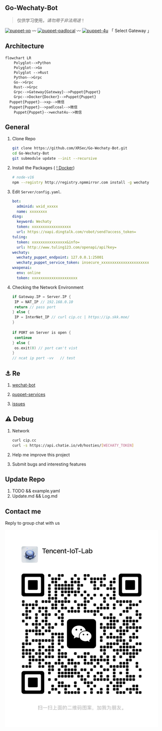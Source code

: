 ## Go-Wechaty-Bot

> 仅供学习使用，*请勿用于非法用途*！

[1]: https://img.shields.io/badge/puppet-xp-blue
[2]: https://img.shields.io/badge/puppet-padlocal-blue
[3]: https://img.shields.io/badge/puppet-4u-blue
[5]: https://github.com/XRSec/Go-Wechaty-Bot-XP
[6]: https://github.com/XRSec/Go-Wechaty-Bot/tree/main/padlocal#go-wechaty-bot-padlcoal-protocol
[7]: https://github.com/XRSec/Go-Wechaty-Bot/tree/main/4u#go-wechaty-bot-4u-protocol

[![puppet-xp][1]][5] 〰️ [![puppet-padlocal][2]][6] 〰️ [![puppet-4u][3]][7] 「 Select Gateway 」

## Architecture

```mermaid
flowchart LR
    Polyglot-->Python
    Polyglot-->Go
    Polyglot -->Rust
    Python-->Grpc
    Go-->Grpc
    Rust-->Grpc
    Grpc-->Gateway{Gateway}-->Puppet{Puppet}
    Grpc-->Docker{Docker}-->Puppet{Puppet}
  Puppet{Puppet}-->xp-->微信
  Puppet{Puppet}-->padlcoal-->微信
    Puppet{Puppet}-->wechat4u-->微信
```

## General

1. Clone Repo

   ```bash
   git clone https://github.com/XRSec/Go-Wechaty-Bot.git
   cd Go-Wechaty-Bot
   git submodule update --init --recursive
   ```

2. Install the Packages ( [! Docker](https://github.com/XRSec/Go-Wechaty-Bot/blob/main/padlocal/wechatyGateway.sh))

   ```bash
   # node-v16
   npm --registry http://registry.npmmirror.com install -g wechaty
   ```

3. Edit `Server/config.yaml`.

   ```yaml
   bot:
     adminid: wxid_xxxxx
     name: xxxxxxxx
   ding:
     keyword: Wechaty
     token: xxxxxxxxxxxxxxxxxx
     url: https://oapi.dingtalk.com/robot/send?access_token=
   tuling:
     token: xxxxxxxxxxxxxxxx&info=
     url: http://www.tuling123.com/openapi/api?key=
   wechaty:
     wechaty_puppet_endpoint: 127.0.0.1:25001
     wechaty_puppet_service_token: insecure_xxxxxxxxxxxxxxxxxxxxxx
   wxopenai:
     env: online
     token: xxxxxxxxxxxxxxxxxxxxx
   ```

4. Checking the Network Environment

   ```go
   if Gateway.IP = Server.IP {
    IP = NAT_IP // 192.168.0.10
    return // pass port
   } else {
    IP = InterNet_IP // curl cip.cc | https://ip.skk.moe/
   }
   
   if PORT on Server is open {
    continue
   } else {
    os.exit(0) // port can't vist
   }
   // ncat ip port -vv   // test
   ```

## ⚓️ Re

1. [wechat-bot](https://github.com/cixingguangming55555/wechat-bot/blob/master/pic/doc.md)

2. [puppet-services](https://wechaty.js.org/docs/puppet-services/diy/#all-in-one-command)

3. [issues](https://github.com/wechaty/puppet-xp/issues/38)

## ⚠️ Debug

1. Network

   ```bash
   curl cip.cc
   curl -s https://api.chatie.io/v0/hosties/[WECHATY_TOKEN]
   ```

2. Help me improve this project

3. Submit bugs and interesting features

## Update Repo

1. TODO && example.yaml
2. Update.md && Log.md

## Contact me

Reply to group chat with us

![wxid: Tencent-IoT-Lab](Image/bot.jpg)
